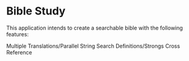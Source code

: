# Bible Study 

This application intends to create a searchable bible with the following features:

Multiple Translations/Parallel
String Search
Definitions/Strongs 
Cross Reference 